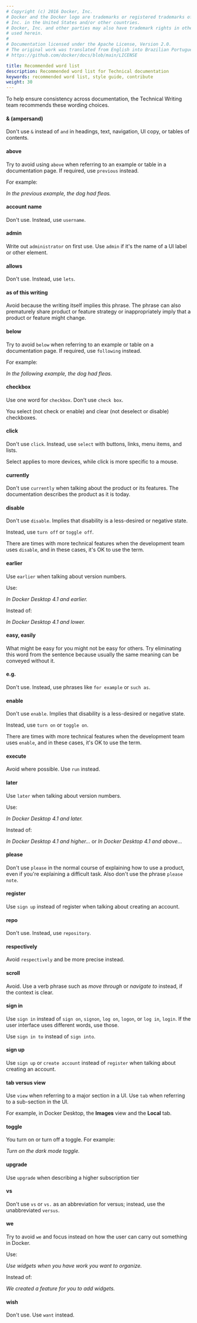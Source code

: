 ```yaml
---
# Copyright (c) 2016 Docker, Inc.
# Docker and the Docker logo are trademarks or registered trademarks of Docker,
# Inc. in the United States and/or other countries.
# Docker, Inc. and other parties may also have trademark rights in other terms
# used herein.
#
# Documentation licensed under the Apache License, Version 2.0.
# The original work was translated from English into Brazilian Portuguese.
# https://github.com/docker/docs/blob/main/LICENSE

title: Recommended word list
description: Recommended word list for Technical documentation
keywords: recommended word list, style guide, contribute
weight: 30
---
```

To help ensure consistency across documentation, the Technical Writing team recommends these wording choices.

#### & (ampersand)

Don't use `&` instead of `and` in headings, text, navigation, UI copy, or tables of contents.

#### above

Try to avoid using `above` when referring to an example or table in a documentation page. If required, use `previous` instead.

For example:

_In the previous example, the dog had fleas._

#### account name

Don't use. Instead, use `username`.

#### admin

Write out `administrator` on first use. Use `admin` if it's the name of a UI label or other element.

#### allows

Don't use. Instead, use `lets`.

#### as of this writing

Avoid because the writing itself implies this phrase. The phrase can also prematurely share product or feature strategy or inappropriately imply that a product or feature might change.

#### below

Try to avoid `below` when referring to an example or table on a documentation page. If required, use `following` instead.

For example:

_In the following example, the dog had fleas._

#### checkbox

Use one word for `checkbox`. Don't use `check box`.

You select (not check or enable) and clear (not deselect or disable) checkboxes.

#### click

Don't use `click`. Instead, use `select` with buttons, links, menu items, and lists.

Select applies to more devices, while click is more specific to a mouse.

#### currently

Don't use `currently` when talking about the product or its features. The documentation describes the product as it is today.

#### disable

Don't use `disable`. Implies that disability is a less-desired or negative state.

Instead, use `turn off` or `toggle off`.

There are times with more technical features when the development team uses `disable`, and in these cases, it's OK to use the term.

#### earlier

Use `earlier` when talking about version numbers.

Use:

_In Docker Desktop 4.1 and earlier._

Instead of:

_In Docker Desktop 4.1 and lower._

#### easy, easily

What might be easy for you might not be easy for others. Try eliminating this word from the sentence because usually the same meaning can be conveyed without it.

<!-- markdownlint-disable no-trailing-punctuation -->

#### e.g.

<!-- markdownlint-enable no-trailing-punctuation -->

Don't use. Instead, use phrases like `for example` or `such as`.

#### enable

Don't use `enable`. Implies that disability is a less-desired or negative state.

Instead, use `turn on` or `toggle on`.

There are times with more technical features when the development team uses `enable`, and in these cases, it's OK to use the term.

#### execute

Avoid where possible. Use `run` instead.

#### later

Use `later` when talking about version numbers.

Use:

_In Docker Desktop 4.1 and later._

Instead of:

_In Docker Desktop 4.1 and higher…_ or _In Docker Desktop 4.1 and above…_

#### please

Don't use `please` in the normal course of explaining how to use a product, even if you're explaining a difficult task. Also don't use the phrase `please note`.

#### register

Use `sign up` instead of register when talking about creating an account.

#### repo

Don't use. Instead, use `repository`.

#### respectively

Avoid `respectively` and be more precise instead.

#### scroll

Avoid. Use a verb phrase such as _move through_ or _navigate to_ instead, if the context is clear.

#### sign in

Use `sign in` instead of `sign on`, `signon`, `log on`, `logon`, or `log in`, `login`. If the user interface uses different words, use those.

Use `sign in to` instead of `sign into`.

#### sign up

Use `sign up` or `create account` instead of `register` when talking about creating an account.

#### tab versus view

Use `view` when referring to a major section in a UI. Use `tab` when referring to a sub-section in the UI. 

For example, in Docker Desktop, the **Images** view and the **Local** tab.

#### toggle

You turn on or turn off a toggle. For example:

_Turn on the dark mode toggle._

#### upgrade

Use `upgrade` when describing a higher subscription tier

#### vs

Don't use `vs` or `vs.` as an abbreviation for versus; instead, use the unabbreviated `versus`.

#### we

Try to avoid `we` and focus instead on how the user can carry out something in Docker.

Use:

_Use widgets when you have work you want to organize._

Instead of:

_We created a feature for you to add widgets._

#### wish

Don't use. Use `want` instead.
